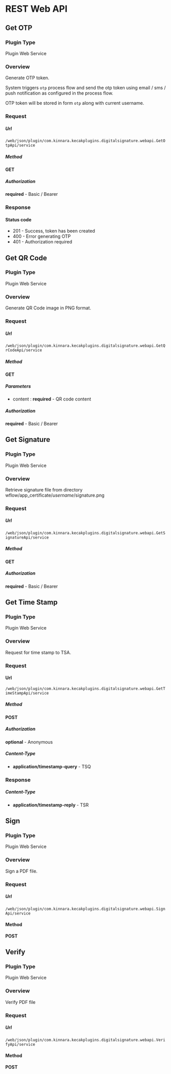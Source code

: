 # REST Web API

## Get OTP

### Plugin Type
Plugin Web Service

### Overview
Generate OTP token. 

System triggers `otp` process flow and send the otp token using email / sms / push notification as configured in the process flow.

OTP token will be stored in form `otp` along with current username.

### Request

##### Url
`/web/json/plugin/com.kinnara.kecakplugins.digitalsignature.webapi.GetOtpApi/service`

##### Method
**GET**

##### Authorization
**required** - Basic / Bearer

### Response

#### Status code
- 201 - Success, token has been created
- 400 - Error generating OTP
- 401 - Authorization required

## Get QR Code

### Plugin Type
Plugin Web Service

### Overview
Generate QR Code image in PNG format.

### Request

##### Url
`/web/json/plugin/com.kinnara.kecakplugins.digitalsignature.webapi.GetQrCodeApi/service`

##### Method
**GET**

##### Parameters
- content : **required** - QR code content

##### Authorization
**required** - Basic / Bearer

## Get Signature

### Plugin Type
Plugin Web Service

### Overview
Retrieve signature file from directory wflow/app_certificate/_username_/signature.png

### Request

##### Url
`/web/json/plugin/com.kinnara.kecakplugins.digitalsignature.webapi.GetSignatureApi/service`

##### Method
**GET**

##### Authorization
**required** - Basic / Bearer

## Get Time Stamp

### Plugin Type
Plugin Web Service

### Overview
Request for time stamp to TSA.

### Request

#### Url
`/web/json/plugin/com.kinnara.kecakplugins.digitalsignature.webapi.GetTimeStampApi/service`

##### Method
**POST**

##### Authorization
**optional** - Anonymous

##### Content-Type
- **application/timestamp-query** - TSQ

### Response

##### Content-Type
- **application/timestamp-reply** - TSR

## Sign

### Plugin Type
Plugin Web Service

### Overview
Sign a PDF file.

### Request

##### Url
`/web/json/plugin/com.kinnara.kecakplugins.digitalsignature.webapi.SignApi/service`

#### Method
**POST**

## Verify

### Plugin Type
Plugin Web Service

### Overview
Verify PDF file

### Request

##### Url
`/web/json/plugin/com.kinnara.kecakplugins.digitalsignature.webapi.VerifyApi/service`

#### Method
**POST**
